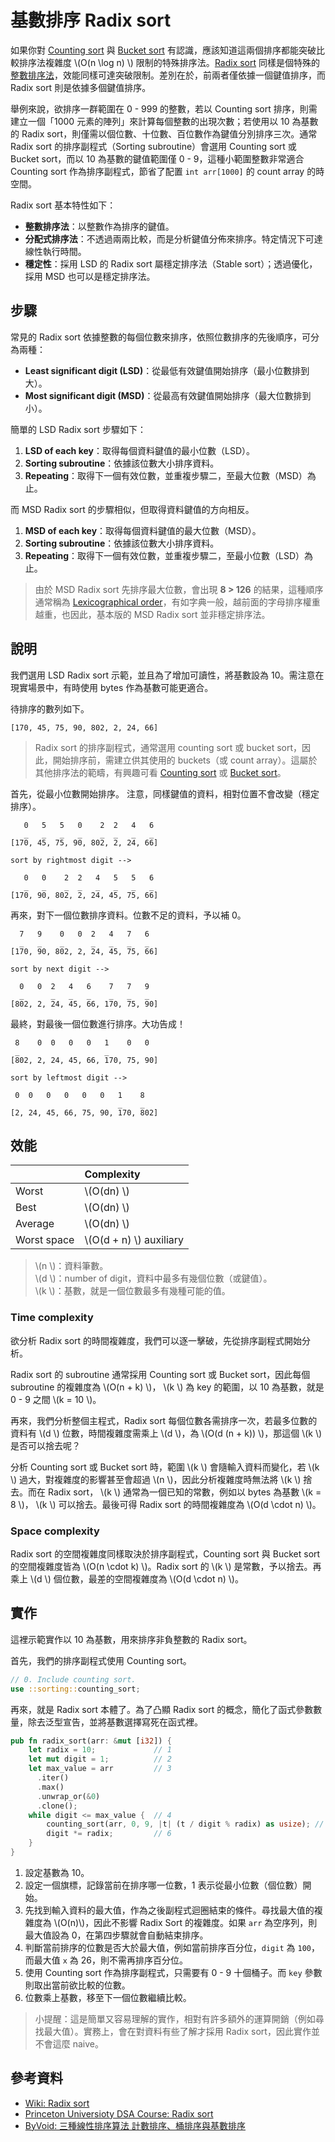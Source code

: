 # 基數排序 Radix sort

如果你對 [Counting sort](../counting_sort) 與 [Bucket sort](../bucket_sort) 有認識，應該知道這兩個排序都能突破比較排序法複雜度 \\(O(n \log n) \\) 限制的特殊排序法。[Radix sort][wiki-radix-sort] 同樣是個特殊的[整數排序法][wiki-integer-sorting]，效能同樣可達突破限制。差別在於，前兩者僅依據一個鍵值排序，而 Radix sort 則是依據多個鍵值排序。

舉例來說，欲排序一群範圍在 0 - 999 的整數，若以 Counting sort 排序，則需建立一個「1000 元素的陣列」來計算每個整數的出現次數；若使用以 10 為基數的 Radix sort，則僅需以個位數、十位數、百位數作為鍵值分別排序三次。通常 Radix sort 的排序副程式（Sorting subroutine）會選用 Counting sort 或 Bucket sort，而以 10 為基數的鍵值範圍僅 0 - 9，這種小範圍整數非常適合 Counting sort 作為排序副程式，節省了配置 `int arr[1000]` 的 count array 的時空間。

Radix sort 基本特性如下：

- **整數排序法**：以整數作為排序的鍵值。
- **分配式排序法**：不透過兩兩比較，而是分析鍵值分佈來排序。特定情況下可達線性執行時間。
- **穩定性**：採用 LSD 的 Radix sort 屬穩定排序法（Stable sort）；透過優化，採用 MSD 也可以是穩定排序法。

[wiki-integer-sorting]: https://en.wikipedia.org/wiki/Integer_sorting

## 步驟

常見的 Radix sort 依據整數的每個位數來排序，依照位數排序的先後順序，可分為兩種：

- **Least significant digit (LSD)**：從最低有效鍵值開始排序（最小位數排到大）。
- **Most significant digit (MSD)**：從最高有效鍵值開始排序（最大位數排到小）。

簡單的 LSD Radix sort 步驟如下：

1. **LSD of each key**：取得每個資料鍵值的最小位數（LSD）。
2. **Sorting subroutine**：依據該位數大小排序資料。
3. **Repeating**：取得下一個有效位數，並重複步驟二，至最大位數（MSD）為止。


而 MSD Radix sort 的步驟相似，但取得資料鍵值的方向相反。

1. **MSD of each key**：取得每個資料鍵值的最大位數（MSD）。
2. **Sorting subroutine**：依據該位數大小排序資料。
3. **Repeating**：取得下一個有效位數，並重複步驟二，至最小位數（LSD）為止。

> 由於 MSD Radix sort 先排序最大位數，會出現 **8 > 126** 的結果，這種順序通常稱為 [Lexicographical order][wiki-lexicographical-order]，有如字典一般，越前面的字母排序權重越重，也因此，基本版的 MSD Radix sort 並非穩定排序法。

[wiki-lexicographical-order]: https://en.wikipedia.org/wiki/Lexicographical_order

## 說明

我們選用 LSD Radix sort 示範，並且為了增加可讀性，將基數設為 10。需注意在現實場景中，有時使用 bytes 作為基數可能更適合。

待排序的數列如下。

```
[170, 45, 75, 90, 802, 2, 24, 66]
```

> Radix sort 的排序副程式，通常選用 counting sort 或 bucket sort，因此，開始排序前，需建立供其使用的 buckets（或 count array）。這屬於其他排序法的範疇，有興趣可看 [Counting sort](../counting_sort) 或 [Bucket sort](../bucket_sort)。

首先，從最小位數開始排序。
注意，同樣鍵值的資料，相對位置不會改變（穩定排序）。

```
   0   5   5   0    2  2   4   6
   _   _   _   _    _  _   _   _
[170, 45, 75, 90, 802, 2, 24, 66]

sort by rightmost digit -->

   0   0    2  2   4   5   5   6
   _   _    _  _   _   _   _   _
[170, 90, 802, 2, 24, 45, 75, 66]
```

再來，對下一個位數排序資料。位數不足的資料，予以補 0。

```
  7   9    0   0  2   4   7   6
  _   _    _      _   _   _   _
[170, 90, 802, 2, 24, 45, 75, 66]

sort by next digit -->

  0   0  2   4   6    7   7   9
  _      _   _   _    _   _   _
[802, 2, 24, 45, 66, 170, 75, 90]
```

最終，對最後一個位數進行排序。大功告成！

```
 8    0  0   0   0   1    0   0
 _                   _
[802, 2, 24, 45, 66, 170, 75, 90]

sort by leftmost digit -->

 0  0   0   0   0   0   1    8
                        _    _
[2, 24, 45, 66, 75, 90, 170, 802]
```

## 效能

|              | Complexity   |
| :----------- | :----------- |
| Worst        | \\(O(dn) \\) |
| Best         | \\(O(dn) \\) |
| Average      | \\(O(dn) \\) |
| Worst space  | \\(O(d + n) \\) auxiliary |

> \\(n \\)：資料筆數。  
> \\(d \\)：number of digit，資料中最多有幾個位數（或鍵值）。  
> \\(k \\)：基數，就是一個位數最多有幾種可能的值。

### Time complexity

欲分析 Radix sort 的時間複雜度，我們可以逐一擊破，先從排序副程式開始分析。

Radix sort 的 subroutine 通常採用 Counting sort 或 Bucket sort，因此每個 subroutine 的複雜度為 \\(O(n + k) \\)， \\(k \\) 為 key 的範圍，以 10 為基數，就是 0 - 9 之間 \\(k = 10 \\)。

再來，我們分析整個主程式，Radix sort 每個位數各需排序一次，若最多位數的資料有 \\(d \\) 位數，時間複雜度需乘上 \\(d \\)，為 \\(O(d (n + k)) \\)，那這個 \\(k \\) 是否可以捨去呢？

分析 Counting sort 或 Bucket sort 時，範圍 \\(k \\) 會隨輸入資料而變化，若 \\(k \\) 過大，對複雜度的影響甚至會超過 \\(n \\)，因此分析複雜度時無法將 \\(k \\) 捨去。而在 Radix sort， \\(k \\) 通常為一個已知的常數，例如以 bytes 為基數 \\(k = 8 \\)， \\(k \\) 可以捨去。最後可得 Radix sort 的時間複雜度為 \\(O(d \cdot n) \\)。

### Space complexity

Radix sort 的空間複雜度同樣取決於排序副程式，Counting sort 與 Bucket sort 的空間複雜度皆為 \\(O(n \cdot k) \\)。Radix sort 的 \\(k \\) 是常數，予以捨去。再乘上 \\(d \\) 個位數，最差的空間複雜度為 \\(O(d \cdot n) \\)。

## 實作

這裡示範實作以 10 為基數，用來排序非負整數的 Radix sort。

首先，我們的排序副程式使用 Counting sort。

```rust
// 0. Include counting sort.
use ::sorting::counting_sort;
```

再來，就是 Radix sort 本體了。為了凸顯 Radix sort 的概念，簡化了函式參數數量，除去泛型宣告，並將基數選擇寫死在函式裡。

```rust
pub fn radix_sort(arr: &mut [i32]) {
    let radix = 10;             // 1
    let mut digit = 1;          // 2
    let max_value = arr         // 3
      .iter()
      .max()
      .unwrap_or(&0)
      .clone();
    while digit <= max_value {  // 4
        counting_sort(arr, 0, 9, |t| (t / digit % radix) as usize); // 5
        digit *= radix;         // 6
    }
}
```

1. 設定基數為 10。
2. 設定一個旗標，記錄當前在排序哪一位數，1 表示從最小位數（個位數）開始。
3. 先找到輸入資料的最大值，作為之後副程式迴圈結束的條件。尋找最大值的複雜度為 \\(O(n)\\)，因此不影響 Radix Sort 的複雜度。如果 `arr` 為空序列，則最大值設為 0，在第四步驟就會自動結束排序。
4. 判斷當前排序的位數是否大於最大值，例如當前排序百分位，`digit` 為 `100`，而最大值 `x` 為 26，則不需再排序百分位。
5. 使用 Counting sort 作為排序副程式，只需要有 0 - 9 十個桶子。而 `key` 參數則取出當前欲比較的位數。
6. 位數乘上基數，移至下一個位數繼續比較。

> 小提醒：這是簡單又容易理解的實作，相對有許多額外的運算開銷（例如尋找最大值）。實務上，會在對資料有些了解才採用 Radix sort，因此實作並不會這麼 naive。

## 參考資料

- [Wiki: Radix sort][wiki-radix-sort]
- [Princeton Universioty DSA Course: Radix sort](https://www.cs.princeton.edu/~rs/AlgsDS07/18RadixSort.pdf)
- [ByVoid: 三種線性排序算法 計數排序、桶排序與基數排序](https://www.byvoid.com/zht/blog/sort-radix)

[wiki-radix-sort]: https://en.wikipedia.org/wiki/Radix_sort
